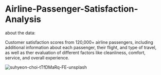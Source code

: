 # Airline-Passenger-Satisfaction-Analysis

about the data:

Customer satisfaction scores from 120,000+ airline passengers, including additional information about each passenger, their flight, and type of travel, as well as ther evaluation of different factors like cleanliness, comfort, service, and overall experience.

![suhyeon-choi-tTfDMaRq-FE-unsplash](https://user-images.githubusercontent.com/79318960/179478149-e5544e44-5f6e-40da-9d7a-b3b1717d0221.jpg)
